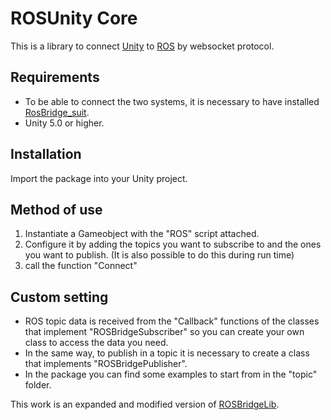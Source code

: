 # ROSUnity Core
This is a library to connect [Unity](https://unity.com/) to [ROS](https://www.ros.org/) by websocket protocol.

## Requirements
- To be able to connect the two systems, it is necessary to have installed [RosBridge_suit](http://wiki.ros.org/rosbridge_suite).
- Unity 5.0 or higher.

## Installation
Import the package into your Unity project.

## Method of use
1. Instantiate a Gameobject with the "ROS" script attached.
2. Configure it by adding the topics you want to subscribe to and the ones you want to publish. (It is also possible to do this during run time)
3. call the function "Connect"

## Custom setting
- ROS topic data is received from the "Callback" functions of the classes that implement "ROSBridgeSubscriber" so you can create your own class to access the data you need.
- In the same way, to publish in a topic it is necessary to create a class that implements "ROSBridgePublisher".
- In the package you can find some examples to start from in the "topic" folder.

This work is an expanded and modified version of [ROSBridgeLib](https://github.com/MathiasCiarlo/ROSBridgeLib).
